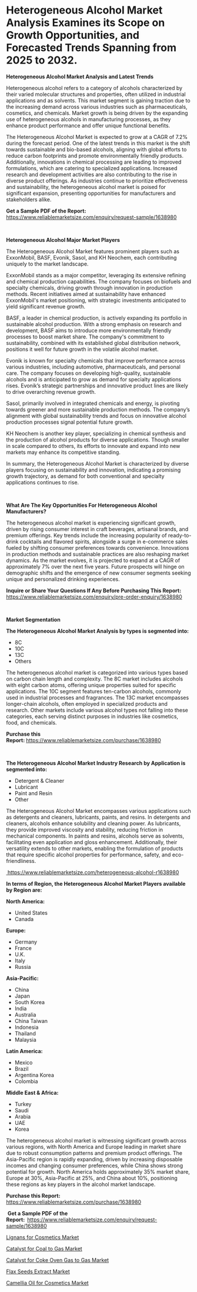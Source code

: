 <p><h1>Heterogeneous Alcohol Market Analysis Examines its Scope on Growth Opportunities, and Forecasted Trends Spanning from 2025 to 2032.</h1></p><p><strong>Heterogeneous Alcohol Market Analysis and Latest Trends</strong></p>
<p><p>Heterogeneous alcohol refers to a category of alcohols characterized by their varied molecular structures and properties, often utilized in industrial applications and as solvents. This market segment is gaining traction due to the increasing demand across various industries such as pharmaceuticals, cosmetics, and chemicals. Market growth is being driven by the expanding use of heterogeneous alcohols in manufacturing processes, as they enhance product performance and offer unique functional benefits.</p><p>The Heterogeneous Alcohol Market is expected to grow at a CAGR of 7.2% during the forecast period. One of the latest trends in this market is the shift towards sustainable and bio-based alcohols, aligning with global efforts to reduce carbon footprints and promote environmentally friendly products. Additionally, innovations in chemical processing are leading to improved formulations, which are catering to specialized applications. Increased research and development activities are also contributing to the rise in diverse product offerings. As industries continue to prioritize effectiveness and sustainability, the heterogeneous alcohol market is poised for significant expansion, presenting opportunities for manufacturers and stakeholders alike.</p></p>
<p><strong>Get a Sample PDF of the Report:&nbsp;</strong> <a href="https://www.reliablemarketsize.com/enquiry/request-sample/1638980?utm_campaign=1998&utm_medium=2&utm_source=Github&utm_content=ia&utm_term=02042025&utm_id=heterogeneous-alcohol">https://www.reliablemarketsize.com/enquiry/request-sample/1638980</a></p>
<p>&nbsp;</p>
<p><strong>Heterogeneous Alcohol Major Market Players</strong></p>
<p><p>The Heterogeneous Alcohol Market features prominent players such as ExxonMobil, BASF, Evonik, Sasol, and KH Neochem, each contributing uniquely to the market landscape.</p><p>ExxonMobil stands as a major competitor, leveraging its extensive refining and chemical production capabilities. The company focuses on biofuels and specialty chemicals, driving growth through innovation in production methods. Recent initiatives aimed at sustainability have enhanced ExxonMobil's market positioning, with strategic investments anticipated to yield significant revenue growth.</p><p>BASF, a leader in chemical production, is actively expanding its portfolio in sustainable alcohol production. With a strong emphasis on research and development, BASF aims to introduce more environmentally friendly processes to boost market share. The company's commitment to sustainability, combined with its established global distribution network, positions it well for future growth in the volatile alcohol market.</p><p>Evonik is known for specialty chemicals that improve performance across various industries, including automotive, pharmaceuticals, and personal care. The company focuses on developing high-quality, sustainable alcohols and is anticipated to grow as demand for specialty applications rises. Evonik’s strategic partnerships and innovative product lines are likely to drive overarching revenue growth.</p><p>Sasol, primarily involved in integrated chemicals and energy, is pivoting towards greener and more sustainable production methods. The company’s alignment with global sustainability trends and focus on innovative alcohol production processes signal potential future growth.</p><p>KH Neochem is another key player, specializing in chemical synthesis and the production of alcohol products for diverse applications. Though smaller in scale compared to others, its efforts to innovate and expand into new markets may enhance its competitive standing.</p><p>In summary, the Heterogeneous Alcohol Market is characterized by diverse players focusing on sustainability and innovation, indicating a promising growth trajectory, as demand for both conventional and specialty applications continues to rise.</p></p>
<p>&nbsp;</p>
<p><strong>What Are The Key Opportunities For Heterogeneous Alcohol Manufacturers?</strong></p>
<p><p>The heterogeneous alcohol market is experiencing significant growth, driven by rising consumer interest in craft beverages, artisanal brands, and premium offerings. Key trends include the increasing popularity of ready-to-drink cocktails and flavored spirits, alongside a surge in e-commerce sales fueled by shifting consumer preferences towards convenience. Innovations in production methods and sustainable practices are also reshaping market dynamics. As the market evolves, it is projected to expand at a CAGR of approximately 7% over the next five years. Future prospects will hinge on demographic shifts and the emergence of new consumer segments seeking unique and personalized drinking experiences.</p></p>
<p><strong>Inquire or Share Your Questions If Any Before Purchasing This Report:</strong> <a href="https://www.reliablemarketsize.com/enquiry/pre-order-enquiry/1638980?utm_campaign=1998&utm_medium=2&utm_source=Github&utm_content=ia&utm_term=02042025&utm_id=heterogeneous-alcohol">https://www.reliablemarketsize.com/enquiry/pre-order-enquiry/1638980</a></p>
<p>&nbsp;</p>
<p><strong>Market Segmentation</strong></p>
<p><strong>The Heterogeneous Alcohol Market Analysis by types is segmented into:</strong></p>
<p><ul><li>8C</li><li>10C</li><li>13C</li><li>Others</li></ul></p>
<p><p>The heterogeneous alcohol market is categorized into various types based on carbon chain length and complexity. The 8C market includes alcohols with eight carbon atoms, offering unique properties suited for specific applications. The 10C segment features ten-carbon alcohols, commonly used in industrial processes and fragrances. The 13C market encompasses longer-chain alcohols, often employed in specialized products and research. Other markets include various alcohol types not falling into these categories, each serving distinct purposes in industries like cosmetics, food, and chemicals.</p></p>
<p><strong>Purchase this Report:&nbsp;</strong><a href="https://www.reliablemarketsize.com/purchase/1638980?utm_campaign=1998&utm_medium=2&utm_source=Github&utm_content=ia&utm_term=02042025&utm_id=heterogeneous-alcohol">https://www.reliablemarketsize.com/purchase/1638980</a></p>
<p>&nbsp;</p>
<p><strong>The Heterogeneous Alcohol Market Industry Research by Application is segmented into:</strong></p>
<p><ul><li>Detergent & Cleaner</li><li>Lubricant</li><li>Paint and Resin</li><li>Other</li></ul></p>
<p><p>The Heterogeneous Alcohol Market encompasses various applications such as detergents and cleaners, lubricants, paints, and resins. In detergents and cleaners, alcohols enhance solubility and cleaning power. As lubricants, they provide improved viscosity and stability, reducing friction in mechanical components. In paints and resins, alcohols serve as solvents, facilitating even application and gloss enhancement. Additionally, their versatility extends to other markets, enabling the formulation of products that require specific alcohol properties for performance, safety, and eco-friendliness.</p></p>
<p><a href="https://www.reliablemarketsize.com/heterogeneous-alcohol-r1638980?utm_campaign=1998&utm_medium=2&utm_source=Github&utm_content=ia&utm_term=02042025&utm_id=heterogeneous-alcohol">&nbsp;https://www.reliablemarketsize.com/heterogeneous-alcohol-r1638980</a></p>
<p><strong>In terms of Region, the Heterogeneous Alcohol Market Players available by Region are:</strong></p>
<p>
    <p> <strong> North America: </strong>
        <ul>
            <li>United States</li>
            <li>Canada</li>
        </ul>
        </p> 
    <p> <strong> Europe: </strong>
        <ul>
            <li>Germany</li>
            <li>France</li>
            <li>U.K.</li>
            <li>Italy</li>
            <li>Russia</li>
        </ul>
        </p> 
    <p> <strong> Asia-Pacific: </strong>
        <ul>
            <li>China</li>
            <li>Japan</li>
            <li>South Korea</li>
            <li>India</li>
            <li>Australia</li>
            <li>China Taiwan</li>
            <li>Indonesia</li>
            <li>Thailand</li>
            <li>Malaysia</li>
        </ul>
        </p> 
    <p> <strong> Latin America: </strong>
        <ul>
            <li>Mexico</li>
            <li>Brazil</li>
            <li>Argentina Korea</li>
            <li>Colombia</li>
        </ul>
        </p> 
    <p> <strong> Middle East & Africa: </strong>
        <ul>
            <li>Turkey</li>
            <li>Saudi</li>
            <li>Arabia</li>
            <li>UAE</li>
            <li>Korea</li>
        </ul>
    </p>
    </p>
<p><p>The heterogeneous alcohol market is witnessing significant growth across various regions, with North America and Europe leading in market share due to robust consumption patterns and premium product offerings. The Asia-Pacific region is rapidly expanding, driven by increasing disposable incomes and changing consumer preferences, while China shows strong potential for growth. North America holds approximately 35% market share, Europe at 30%, Asia-Pacific at 25%, and China about 10%, positioning these regions as key players in the alcohol market landscape.</p></p>
<p><strong>Purchase this Report: </strong><a href="https://www.reliablemarketsize.com/purchase/1638980?utm_campaign=1998&utm_medium=2&utm_source=Github&utm_content=ia&utm_term=02042025&utm_id=heterogeneous-alcohol">https://www.reliablemarketsize.com/purchase/1638980</a></p>
<p>&nbsp;<strong>Get a Sample PDF of the Report:&nbsp;&nbsp;</strong><a href="https://www.reliablemarketsize.com/enquiry/request-sample/1638980?utm_campaign=1998&utm_medium=2&utm_source=Github&utm_content=ia&utm_term=02042025&utm_id=heterogeneous-alcohol">https://www.reliablemarketsize.com/enquiry/request-sample/1638980</a></p>
<p><strong></strong></p>
<p><p><a href="https://github.com/thatejanet4y/Market-Research-Report-List-1/blob/main/lignans-for-cosmetics-market.md?utm_campaign=1998&utm_medium=2&utm_source=Github&utm_content=ia&utm_term=02042025&utm_id=heterogeneous-alcohol">Lignans for Cosmetics Market</a></p><p><a href="https://github.com/arocasanzib6/Market-Research-Report-List-1/blob/main/catalyst-for-coal-to-gas-market.md?utm_campaign=1998&utm_medium=2&utm_source=Github&utm_content=ia&utm_term=02042025&utm_id=heterogeneous-alcohol">Catalyst for Coal to Gas Market</a></p><p><a href="https://github.com/dringals/Market-Research-Report-List-6/blob/main/catalyst-for-coke-oven-gas-to-gas-market.md?utm_campaign=1998&utm_medium=2&utm_source=Github&utm_content=ia&utm_term=02042025&utm_id=heterogeneous-alcohol">Catalyst for Coke Oven Gas to Gas Market</a></p><p><a href="https://github.com/langolaskark/Market-Research-Report-List-1/blob/main/flax-seeds-extract-market.md?utm_campaign=1998&utm_medium=2&utm_source=Github&utm_content=ia&utm_term=02042025&utm_id=heterogeneous-alcohol">Flax Seeds Extract Market</a></p><p><a href="https://github.com/arneslullapq/Market-Research-Report-List-1/blob/main/camellia-oil-for-cosmetics-market.md?utm_campaign=1998&utm_medium=2&utm_source=Github&utm_content=ia&utm_term=02042025&utm_id=heterogeneous-alcohol">Camellia Oil for Cosmetics Market</a></p></p>